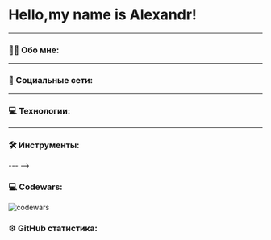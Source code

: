 # Hello,my name is Alexandr!

---

### :man_technologist: Обо мне:

---

### 🤝 Социальные сети:

---

### 💻 Технологии:



---

### 🛠 Инструменты:
--- -->

### 💻 Codewars:

![codewars](https://www.codewars.com/users/mralexshapovalov/badges/large)

### ⚙️ GitHub статистика:

